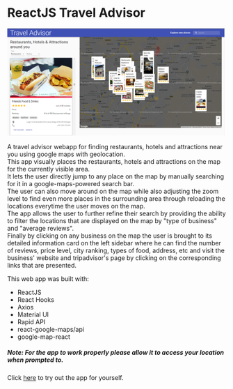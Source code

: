 # ReactJS Travel Advisor

<img src="screenshots/TravelAdvisor1.png" width="500">

A travel advisor webapp for finding restaurants, hotels and attractions near you using google maps with geolocation.<br/>
This app visually places the restaurants, hotels and attractions on the map for the currently visible area.<br/>
It lets the user directly jump to any place on the map by manually searching for it in a google-maps-powered search bar.<br/>
The user can also move around on the map while also adjusting the zoom level to find even more places in the surrounding area through reloading the locations everytime the user moves on the map.<br/>
The app allows the user to further refine their search by providing the ability to filter the locations that are displayed on the map by "type of business" and "average reviews".<br/>
Finally by clicking on any business on the map the user is brought to its detailed information card on the left sidebar where he can find the number of reviews, price level, city ranking, types of food, address, etc and visit the business' website and tripadvisor's page by clicking on the corresponding links that are presented.

This web app was built with:
* ReactJS
* React Hooks
* Axios
* Material UI
* Rapid API
* react-google-maps/api
* google-map-react

##### Note: For the app to work properly please allow it to access your location when prompted to.<br/>
Click <a href="https://adtx.github.io/travel_advisor_reactjs/" target="_blank">here</a> to try out the app for yourself.

